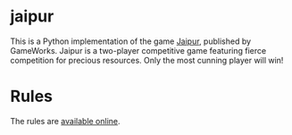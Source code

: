 # jaipur

This is a Python implementation of the game [Jaipur](http://www.gameworks.ch/2010/index.php?m=6), published by GameWorks. Jaipur is a two-player competitive game featuring fierce competition for precious resources. Only the most cunning player will win!

# Rules

The rules are [available online](http://www.yucata.de/en/Rules/Jaipur).
